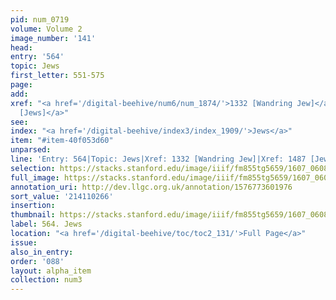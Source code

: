 ```yaml
---
pid: num_0719
volume: Volume 2
image_number: '141'
head:
entry: '564'
topic: Jews
first_letter: 551-575
page:
add:
xref: "<a href='/digital-beehive/num6/num_1874/'>1332 [Wandring Jew]</a>|<a href='/digital-beehive/num6/num_2193/'>1487
  [Jews]</a>"
see:
index: "<a href='/digital-beehive/index3/index_1909/'>Jews</a>"
item: "#item-40f053d60"
unparsed:
line: 'Entry: 564|Topic: Jews|Xref: 1332 [Wandring Jew]|Xref: 1487 [Jews]|Index: Jews|#item-40f053d60'
selection: https://stacks.stanford.edu/image/iiif/fm855tg5659/1607_0608/447,266,2895,774/full/0/default.jpg
full_image: https://stacks.stanford.edu/image/iiif/fm855tg5659/1607_0608/full/full/0/default.jpg
annotation_uri: http://dev.llgc.org.uk/annotation/1576773601976
sort_value: '214110266'
insertion:
thumbnail: https://stacks.stanford.edu/image/iiif/fm855tg5659/1607_0608/447,266,600,180/250,/0/default.jpg
label: 564. Jews
location: "<a href='/digital-beehive/toc/toc2_131/'>Full Page</a>"
issue:
also_in_entry:
order: '088'
layout: alpha_item
collection: num3
---
```

